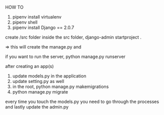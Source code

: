 HOW TO

1) pipenv install virtualenv
2) pipenv shell
3) pipenv install Django == 2.0.7

create /src folder
inside the src folder, django-admin startproject <name of project> .

=> this will create the manage.py and <name of project>

if you want to run the server, python manage.py runserver



after creating an app(s)
1) update models.py in the application
2) update setting.py as well
3) in the root, python manage.py makemigrations
4) python manage.py migrate

every time you touch the models.py you need to go through the processes
and lastly update the admin.py
